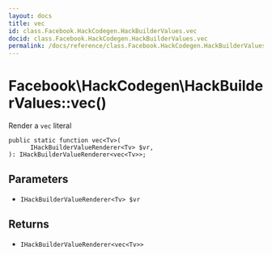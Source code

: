 ```yaml
---
layout: docs
title: vec
id: class.Facebook.HackCodegen.HackBuilderValues.vec
docid: class.Facebook.HackCodegen.HackBuilderValues.vec
permalink: /docs/reference/class.Facebook.HackCodegen.HackBuilderValues.vec.md
---
```

# Facebook\\HackCodegen\\HackBuilderValues::vec()




Render a ` vec ` literal




``` Hack
public static function vec<Tv>(
      IHackBuilderValueRenderer<Tv> $vr,
): IHackBuilderValueRenderer<vec<Tv>>;
```




## Parameters




* ` IHackBuilderValueRenderer<Tv> $vr `




## Returns




- ` IHackBuilderValueRenderer<vec<Tv>> `